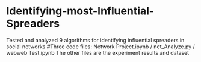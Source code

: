 # Identifying-most-Influential-Spreaders
Tested and analyzed 9 algorithms for identifying influential spreaders in social networks
#Three code files: Network Project.ipynb / net_Analyze.py / webweb Test.ipynb The other files are the experiment results and dataset
